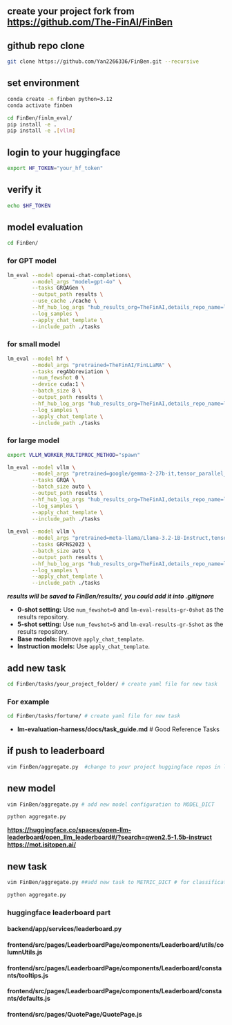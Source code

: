 ## create your project fork from https://github.com/The-FinAI/FinBen

## github repo clone
```bash
git clone https://github.com/Yan2266336/FinBen.git --recursive
```

## set environment
```bash
conda create -n finben python=3.12
conda activate finben
```

```bash
cd FinBen/finlm_eval/
pip install -e .
pip install -e .[vllm]
```

## login to your huggingface
```bash
export HF_TOKEN="your_hf_token"
```
## verify it
```bash
echo $HF_TOKEN
```

## model evaluation
```bash
cd FinBen/
```
### for GPT model
```bash
lm_eval --model openai-chat-completions\
        --model_args "model=gpt-4o" \
        --tasks GRQAGen \
        --output_path results \
        --use_cache ./cache \
        --hf_hub_log_args "hub_results_org=TheFinAI,details_repo_name=lm-eval-results,push_results_to_hub=True,push_samples_to_hub=True,public_repo=False" \
        --log_samples \
        --apply_chat_template \
        --include_path ./tasks
```

### for small model
```bash
lm_eval --model hf \
        --model_args "pretrained=TheFinAI/FinLLaMA" \
        --tasks regAbbreviation \
        --num_fewshot 0 \
        --device cuda:1 \
        --batch_size 8 \
        --output_path results \
        --hf_hub_log_args "hub_results_org=TheFinAI,details_repo_name=lm-eval-finllama-regulation-results,push_results_to_hub=True,push_samples_to_hub=True,public_repo=False" \
        --log_samples \
        --apply_chat_template \
        --include_path ./tasks
```

### for large model
```bash
export VLLM_WORKER_MULTIPROC_METHOD="spawn"
```
```bash
lm_eval --model vllm \
        --model_args "pretrained=google/gemma-2-27b-it,tensor_parallel_size=4,gpu_memory_utilization=0.8,max_model_len=1024" \
        --tasks GRQA \
        --batch_size auto \
        --output_path results \
        --hf_hub_log_args "hub_results_org=TheFinAI,details_repo_name=lm-eval-results,push_results_to_hub=True,push_samples_to_hub=True,public_repo=False" \
        --log_samples \
        --apply_chat_template \
        --include_path ./tasks
        
lm_eval --model vllm \
        --model_args "pretrained=meta-llama/Llama-3.2-1B-Instruct,tensor_parallel_size=4,gpu_memory_utilization=0.8,max_length=8192" \
        --tasks GRFNS2023 \
        --batch_size auto \
        --output_path results \
        --hf_hub_log_args "hub_results_org=TheFinAI,details_repo_name=lm-eval-results,push_results_to_hub=True,push_samples_to_hub=True,public_repo=False" \
        --log_samples \
        --apply_chat_template \
        --include_path ./tasks
```
***results will be saved to FinBen/results/, you could add it into .gitignore***

- **0-shot setting:** Use `num_fewshot=0` and `lm-eval-results-gr-0shot` as the results repository.
- **5-shot setting:** Use `num_fewshot=5` and `lm-eval-results-gr-5shot` as the results repository.
- **Base models:** Remove `apply_chat_template`.
- **Instruction models:** Use `apply_chat_template`.

## add new task
```bash
cd FinBen/tasks/your_project_folder/ # create yaml file for new task
```

### For example
```bash
cd FinBen/tasks/fortune/ # create yaml file for new task
```
- **lm-evaluation-harness/docs/task_guide.md** # Good Reference Tasks


## if push to leaderboard
```bash
vim FinBen/aggregate.py  #change to your project huggingface repos in line 415 and 42
```

## new model
```bash
vim FinBen/aggregate.py # add new model configuration to MODEL_DICT

python aggregate.py
```
**https://huggingface.co/spaces/open-llm-leaderboard/open_llm_leaderboard#/?search=qwen2.5-1.5b-instruct**
**https://mot.isitopen.ai/**

## new task
```bash
vim FinBen/aggregate.py ##add new task to METRIC_DICT # for classification task, change 1.0 / 6.0 to your baseline

python aggregate.py
```
### huggingface leaderboard part
#### backend/app/services/leaderboard.py
#### frontend/src/pages/LeaderboardPage/components/Leaderboard/utils/columnUtils.js
#### frontend/src/pages/LeaderboardPage/components/Leaderboard/constants/tooltips.js
#### frontend/src/pages/LeaderboardPage/components/Leaderboard/constants/defaults.js
#### frontend/src/pages/QuotePage/QuotePage.js
